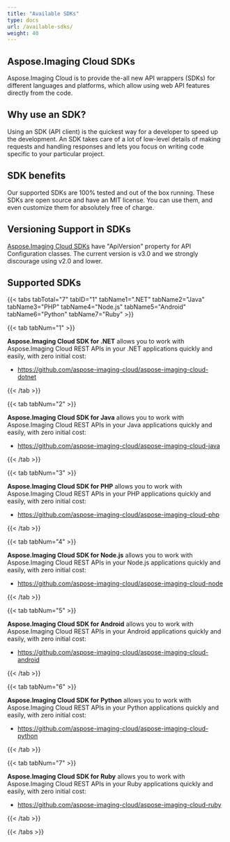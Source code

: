 ```yaml
---
title: "Available SDKs"
type: docs
url: /available-sdks/
weight: 40
---
```


## **Aspose.Imaging Cloud SDKs**

Aspose.Imaging Cloud is to provide the-all new API wrappers (SDKs) for different languages and platforms, which allow using web API features directly from the code.

## **Why use an SDK?**

Using an SDK (API client) is the quickest way for a developer to speed up the development. An SDK takes care of a lot of low-level details of making requests and handling responses and lets you focus on writing code specific to your particular project.

## **SDK benefits**

Our supported SDKs are 100% tested and out of the box running. These SDKs are open source and have an MIT license. You can use them, and even customize them for absolutely free of charge.

## **Versioning Support in SDKs**

[Aspose.Imaging Cloud SDKs](https://github.com/aspose-imaging-cloud) have "ApiVersion" property for API Configuration classes. The current version is v3.0 and we strongly discourage using v2.0 and lower.

## **Supported SDKs**

{{< tabs tabTotal="7" tabID="1" tabName1=".NET" tabName2="Java" tabName3="PHP" tabName4="Node.js" tabName5="Android" tabName6="Python" tabName7="Ruby" >}}

{{< tab tabNum="1" >}}

**Aspose.Imaging Cloud SDK for .NET** allows you to work with Aspose.Imaging Cloud REST APIs in your .NET applications quickly and easily, with zero initial cost:

- <https://github.com/aspose-imaging-cloud/aspose-imaging-cloud-dotnet>

{{< /tab >}}

{{< tab tabNum="2" >}}

**Aspose.Imaging Cloud SDK for Java** allows you to work with Aspose.Imaging Cloud REST APIs in your Java applications quickly and easily, with zero initial cost:

- <https://github.com/aspose-imaging-cloud/aspose-imaging-cloud-java>

{{< /tab >}}

{{< tab tabNum="3" >}}

**Aspose.Imaging Cloud SDK for PHP** allows you to work with Aspose.Imaging Cloud REST APIs in your PHP applications quickly and easily, with zero initial cost:

- <https://github.com/aspose-imaging-cloud/aspose-imaging-cloud-php>

{{< /tab >}}

{{< tab tabNum="4" >}}

**Aspose.Imaging Cloud SDK for Node.js** allows you to work with Aspose.Imaging Cloud REST APIs in your Node.js applications quickly and easily, with zero initial cost:

- <https://github.com/aspose-imaging-cloud/aspose-imaging-cloud-node>

{{< /tab >}}

{{< tab tabNum="5" >}}

**Aspose.Imaging Cloud SDK for Android** allows you to work with Aspose.Imaging Cloud REST APIs in your Android applications quickly and easily, with zero initial cost:

- <https://github.com/aspose-imaging-cloud/aspose-imaging-cloud-android>

{{< /tab >}}

{{< tab tabNum="6" >}}

**Aspose.Imaging Cloud SDK for Python** allows you to work with Aspose.Imaging Cloud REST APIs in your Python applications quickly and easily, with zero initial cost:

- <https://github.com/aspose-imaging-cloud/aspose-imaging-cloud-python>

{{< /tab >}}

{{< tab tabNum="7" >}}

**Aspose.Imaging Cloud SDK for Ruby** allows you to work with Aspose.Imaging Cloud REST APIs in your Ruby applications quickly and easily, with zero initial cost:

- <https://github.com/aspose-imaging-cloud/aspose-imaging-cloud-ruby>

{{< /tab >}}







{{< /tabs >}}
